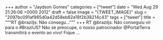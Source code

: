 
+++
author = "Jaydson Gomes"
categories = ["tweet"]
date = "Wed Aug 29 21:26:06 +0000 2012"
draft = false
image = "{TWEET_IMAGE}"
slug = "2097bc091af985d0a42d58eb82a18f2b38214c43"
tags = ["tweet"]
title = """RT @braziljs: Não consegu..."""
+++
RT @braziljs: Não conseguiu vir para o #BrazilJS? Não se preocupe, o nosso patrocinador @PortalTerra transmitirá o evento ao vivo! Fique ...
